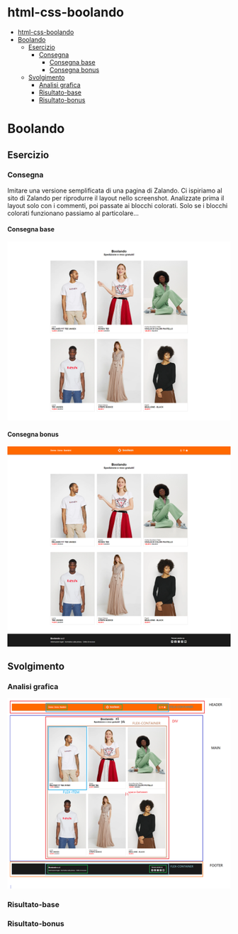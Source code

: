 # html-css-boolando

- [html-css-boolando](#html-css-boolando)
- [Boolando](#boolando)
  - [Esercizio](#esercizio)
    - [Consegna](#consegna)
      - [Consegna base](#consegna-base)
      - [Consegna bonus](#consegna-bonus)
  - [Svolgimento](#svolgimento)
    - [Analisi grafica](#analisi-grafica)
    - [Risultato-base](#risultato-base)
    - [Risultato-bonus](#risultato-bonus)

# Boolando

## Esercizio

### Consegna

Imitare una versione semplificata di una pagina di Zalando.
Ci ispiriamo al sito di Zalando per riprodurre il layout nello screenshot. Analizzate prima il layout solo con i commenti, poi passate ai blocchi colorati. Solo se i blocchi colorati funzionano passiamo al particolare...

#### Consegna base

<img alt="base-exercise" src="img/other/Boolando-screenshot.png" width=650>

#### Consegna bonus

<img alt="bonus-exercise" src="img/other/Boolando-screenshot-bonus.png" width=650>

## Svolgimento

### Analisi grafica

<img alt="analisi-grafica" src="img/other/Boolando-screenshot-bonus-analyzed.png" width=650>

### Risultato-base

<!-- <img alt="risultato-finale-base" src="./img/other/" width=> -->

### Risultato-bonus

<!-- <img alt="risultato-finale-bonus" src="./img/other/" width=> -->
